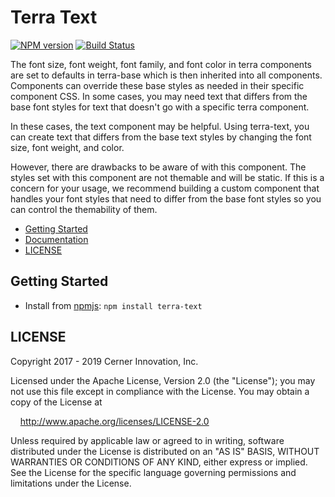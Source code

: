 # Terra Text


[![NPM version](https://badgen.net/npm/v/terra-text)](https://www.npmjs.org/package/terra-text)
[![Build Status](https://badgen.net/travis/cerner/terra-core)](https://travis-ci.com/cerner/terra-core)

The font size, font weight, font family, and font color in terra components are set to defaults in terra-base which is then inherited into all components. Components can override these base styles as needed in their specific component CSS. In some cases, you may need text that differs from the base font styles for text that doesn't go with a specific terra component.

In these cases, the text component may be helpful. Using terra-text, you can create text that differs from the base text styles by changing the font size, font weight, and color.

However, there are drawbacks to be aware of with this component. The styles set with this component are not themable and will be static. If this is a concern for your usage, we recommend building a custom component that handles your font styles that need to differ from the base font styles so you can control the themability of them.

- [Getting Started](#getting-started)
- [Documentation](https://github.com/cerner/terra-core/tree/master/packages/terra-text/docs)
- [LICENSE](#license)

## Getting Started

- Install from [npmjs](https://www.npmjs.com): `npm install terra-text`

## LICENSE

Copyright 2017 - 2019 Cerner Innovation, Inc.

Licensed under the Apache License, Version 2.0 (the "License"); you may not use this file except in compliance with the License. You may obtain a copy of the License at

&nbsp;&nbsp;&nbsp;&nbsp;http://www.apache.org/licenses/LICENSE-2.0

Unless required by applicable law or agreed to in writing, software distributed under the License is distributed on an "AS IS" BASIS, WITHOUT WARRANTIES OR CONDITIONS OF ANY KIND, either express or implied. See the License for the specific language governing permissions and limitations under the License.
